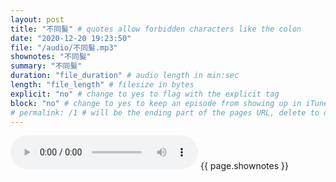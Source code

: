 ```yaml
---
layout: post
title: "不同髮" # quotes allow forbidden characters like the colon
date: "2020-12-20 19:23:50"
file: "/audio/不同髮.mp3"
shownotes: "不同髮"
summary: "不同髮"
duration: "file_duration" # audio length in min:sec
length: "file_length" # filesize in bytes
explicit: "no" # change to yes to flag with the explicit tag
block: "no" # change to yes to keep an episode from showing up in iTunes
# permalink: /1 # will be the ending part of the pages URL, delete to default to the title
---
```


<audio controls>
<source src="{{site.url}}{{site.baseurl}}{{ page.file }}" type="audio/x-mp3">
Your browser does not support the audio element.
</audio>
{{ page.shownotes }}
